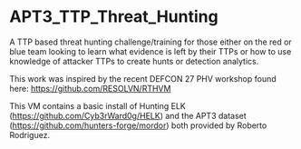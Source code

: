 # APT3_TTP_Threat_Hunting
A TTP based threat hunting challenge/training for those either on the red or blue team looking to learn what evidence is left by their TTPs or how to use knowledge of attacker TTPs to create hunts or detection analytics. 

This work was inspired by the recent DEFCON 27 PHV workshop found here: https://github.com/RESOLVN/RTHVM

This VM contains a basic install of Hunting ELK (https://github.com/Cyb3rWard0g/HELK) and the APT3 dataset (https://github.com/hunters-forge/mordor) both provided by Roberto Rodriguez.
